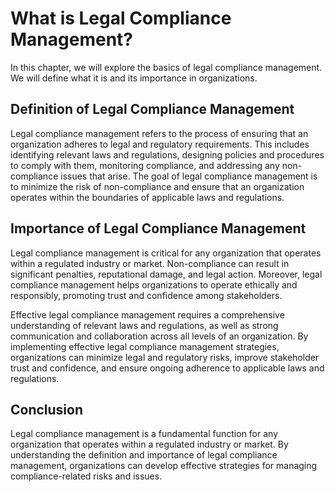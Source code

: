 What is Legal Compliance Management?
==========================================================================================

In this chapter, we will explore the basics of legal compliance management. We will define what it is and its importance in organizations.

Definition of Legal Compliance Management
-----------------------------------------

Legal compliance management refers to the process of ensuring that an organization adheres to legal and regulatory requirements. This includes identifying relevant laws and regulations, designing policies and procedures to comply with them, monitoring compliance, and addressing any non-compliance issues that arise. The goal of legal compliance management is to minimize the risk of non-compliance and ensure that an organization operates within the boundaries of applicable laws and regulations.

Importance of Legal Compliance Management
-----------------------------------------

Legal compliance management is critical for any organization that operates within a regulated industry or market. Non-compliance can result in significant penalties, reputational damage, and legal action. Moreover, legal compliance management helps organizations to operate ethically and responsibly, promoting trust and confidence among stakeholders.

Effective legal compliance management requires a comprehensive understanding of relevant laws and regulations, as well as strong communication and collaboration across all levels of an organization. By implementing effective legal compliance management strategies, organizations can minimize legal and regulatory risks, improve stakeholder trust and confidence, and ensure ongoing adherence to applicable laws and regulations.

Conclusion
----------

Legal compliance management is a fundamental function for any organization that operates within a regulated industry or market. By understanding the definition and importance of legal compliance management, organizations can develop effective strategies for managing compliance-related risks and issues.
